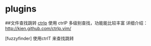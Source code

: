 # plugins

##文件查找跳转
[ctrlp][ctrlp] 使用 ctrlP 多级别查找，功能能比较丰富
详细介绍：<http://kien.github.com/ctrlp.vim/>

[fuzzyfinder] 使用ctrlT 来查找跳转


[ctrlp]: https://github.com/kien/ctrlp.vim.git




